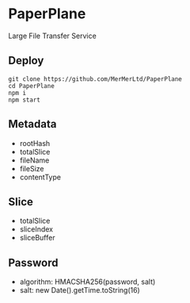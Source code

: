 # PaperPlane
Large File Transfer Service

## Deploy
```shell
git clone https://github.com/MerMerLtd/PaperPlane
cd PaperPlane
npm i
npm start
```

## Metadata
- rootHash
- totalSlice
- fileName
- fileSize
- contentType

## Slice
- totalSlice
- sliceIndex
- sliceBuffer

## Password
- algorithm: HMACSHA256(password, salt)
- salt: new Date().getTime.toString(16)

